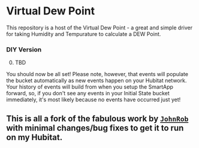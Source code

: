 # Virtual Dew Point

This repository is a host of the Virtual Dew Point - a great and simple driver for taking Humidity and Tempurature to calculate a DEW Point.

### DIY Version

0. TBD


You should now be all set! Please note, however, that events will populate the bucket automatically as new events happen on your Hubitat network. Your history of events will build from when you setup the SmartApp forward, so, if you don't see any events in your Initial State bucket immediately, it's most likely because no events have occurred just yet!

## This is all a fork of the fabulous work by [`JohnRob`](https://community.hubitat.com/t/my-first-app-and-how-i-stumbled-through-it-long-read/44611) with minimal changes/bug fixes to get it to run on my Hubitat.
